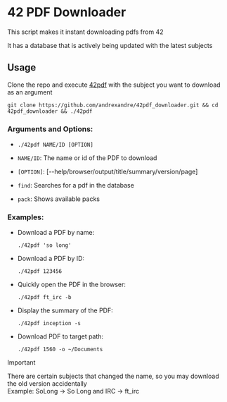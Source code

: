 # 42 PDF Downloader

This script makes it instant downloading pdfs from 42

It has a database that is actively being updated with the latest subjects

## Usage

Clone the repo and execute [42pdf](https://github.com/andrexandre/42_pdf_downloader/blob/main/42pdf) with the subject you want to download as an argument
```
git clone https://github.com/andrexandre/42pdf_downloader.git && cd 42pdf_downloader && ./42pdf
```

### Arguments and Options:
- `./42pdf NAME/ID [OPTION]`

- `NAME/ID`: The name or id of the PDF to download

- `[OPTION]`: [--help/browser/output/title/summary/version/page]

- `find`: Searches for a pdf in the database

- `pack`: Shows available packs

### Examples:
- Download a PDF by name:
  ```
  ./42pdf 'so long'
  ```
- Download a PDF by ID:
  ```
  ./42pdf 123456
  ```
- Quickly open the PDF in the browser:
  ```
  ./42pdf ft_irc -b
  ```
- Display the summary of the PDF:
  ```
  ./42pdf inception -s
  ```
- Download PDF to target path:
  ```
  ./42pdf 1560 -o ~/Documents
  ```

> [!IMPORTANT]
> There are certain subjects that changed the name, so you may download the old version accidentally\
> Example: SoLong -> So Long and IRC -> ft_irc

